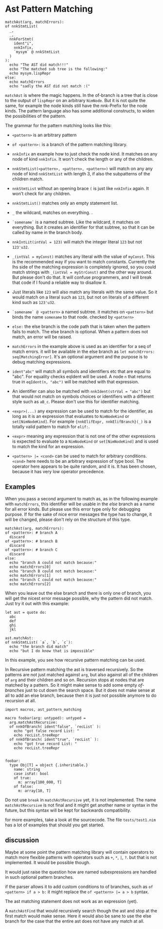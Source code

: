 # Ast Pattern Matching


    matchAst(arg, matchErrors):
    of nnkStmtList(
      _,
      _,
      nnkForStmt(
        ident"i",
        nnkInfix,
        `mysym` @ nnkStmtList
      )
    ):
      echo "The AST did match!!!"
      echo "The matched sub tree is the following:"
      echo mysym.lispRepr
    else:
      echo matchErrors
      echo "sadly the AST did not match :("


`matchAst` is where the magic happens. In the of-branch is a tree that
is close to the output of `lispRepr` on an arbitrary `NimNode`.  But
it is not quite the same, for example the node kinds still have the
nnk-Prefix for the node kinds. The pattern language also has some
additional constructs, to widen the possibilities of the pattern.

The grammar for the pattern matching looks like this:

  * ``<pattern>`` is an arbitrary pattern

  * ``of <pattern>:`` is a branch of the pattern matching library.

  * ``nnkInfix`` an example how to just check the node kind. It matches
    on any node of kind ``nnkInfix``. It won't check the length or any
    of the children.

  * ``nnkStmtList(<pattern>, <pattern>, <pattern>)`` will match on any
    any node of kind `nnkStmtList` with length 3, if also the
    subpatterns of the children match.

  * ``nnkStmtList`` without an opening brace `(` is just like
    ``nnkInfix`` again. It won't check for any children.

  * ``nnkStmtList()`` matches only an empty statement list.

  * `_` the wildcard, matches on everything.
  .
  * `` `somename` `` is a named subtree. Like the wildcard, it matches
    on everything. But it creates an identifier for that subtree, so that
    it can be called by name in the branch body.

  * ``nnkIntLit(intVal = 123)`` will match the integer literal `123` but
    not ``123'u32``.

  * `_(intVal = myConst)` matches any literal with the value of
    `myConst`. This is the recommended way if you want to match
    constants. Currently the lhs side of the matching expression is
    completely ignored, so you could match strings with ``_(intVal =
    myStrConst)`` and the other way around. But please don't do
    that. It will confuse programmers, and I will break that code if
    I found a reliable way to disallow it.

  * Just literals like `123` will also match any literals with the
    same value.  So it would match on a literal such as `123`, but not on
    literals of a different kind such as ``123'u32``.

  * `` `somename` @ <pattern> `` a named subtree. it matches on
    ``<pattern>`` but binds the name `somename` to that node.
    checked by ``<pattern>``

  * ``else:`` the else branch is the code path that is taken when the
    pattern fails to match. The else branch is optional. When a
    pattern does not match, an error will be raised.

  * `matchErrors` in the example above is used as an identifier for a
    seq of match errors. it will be available in the else branch as
    ``let matchErrors: seq[MatchingError]``. It's an optional argument
    and the purpose is to debug matching expressions.

  * ``ident"abc"`` will match all symbols and identifiers etc that are
    equal to "abc". For equality checks eqIdent will be used. A node
    `n` that returns true in ``eqIdent(n, "abc")`` will be matched
    with that expression.

  * An identifier can also be matched with ``nnkIdent(strVal =
    "abc")`` but that would not match on symbols choices or identifiers with a
    different style such as `aB_c`. Please don't use this for
    identifier matching.

  * ``<expr>(...)`` any expression can be used to match for the
    identifier, as long as it is an expression that evaluates to
    ``NimNodeKind`` or ``set[NimNodeKind]``. For example
    ``{nnkElifExpr, nnkElifBranch}(_)`` is a totally valid pattern to
    match for ``elif:``.

  * ``<expr>`` meaning any expression that is not one of the other
    expressions is expected to evaluate to a ``NimNodeKind`` or
    ``set[NimNodeKind]`` and is used to match the kind for an
    expression.

  * ``<pattern> |= <cond>`` can be used to match for arbitrary
    conditions. ``<cond>`` here needs to be an arbitrary expression of
    type bool.  The operator here appears to be quite random, and it
    is.  It has been chosen, because it has very low operator
    precedence.

## Examples

When you pass a second argument to match as, as in the following
example with `matchErrors`, this identifier will be usable in the
_else_ branch as a name for all error kinds. But please use this error
type only for debugging purpose. If for the sake of nice error messages
the type has to change, it will be changed, please don't rely on
the structure of this type.


    matchAst(arg, matchErrors):
    of <pattern>: # branch A
      discard
    of <pattern>: # branch B
      discard
    of <pattern>: # branch C
      discard
    else:
      echo "branch A could not match because:"
      echo matchErrors[0]
      echo "branch B could not match because:"
      echo matchErrors[1]
      echo "branch C could not match because:"
      echo matchErrors[2]


When you leave out the else branch and there is only one of branch,
you will get the nicest error message possible, why the pattern did
not match.  Just try it out with this example:


    let ast = quote do:
      abc
      def
      ghi
      jkl

    ast.matchAst:
    of nnkStmtList( `a`, `b`, `c`):
      echo "the branch did match"
      echo "but I do know that is impossible"


In this example, you see how recursive pattern matching can be used.

In Recursive pattern matching the ast is traversed recursively.  So
the patterns are not just matched against `arg`, but also against all
of the children of `arg` and their children and so on.  Recursion
stops at nodes that are matched by a pattern.  So it might make sense
to add some empty _of-branches_ just to cut down the search space.
But it does not make sense at all to add an else branch, because then
it is just not possible anymore to do recursion at all.


    import macros, ast_pattern_matching

    macro foobar(arg: untyped): untyped =
      arg.matchAstRecursive:
      of nnkOfBranch( ident"false", `recList` ):
        echo "got false record List: "
        echo recList.treeRepr
      of nnkOfBranch( ident"true", `recList` ):
        echo "got true record List: "
        echo recList.treeRepr


    foobar:
      type Obj[T] = object {.inheritable.}
        name: string
        case isFat: bool
        of true:
          m: array[100_000, T]
        of false:
          m: array[10, T]

Do not use `break` in `matchAstRecursive` yet, it is not implemented.
The name `matchAstRecursive` is not final and it might get another
name or syntax in the future, but this syntax will be kept for
backwards compatibility.

for more examples, take a look at the sourcecode. The file
`tests/test1.nim` has a lot of examples that should you get started.

## discussion

Maybe at some point the pattern matching library will contain
operators to match more flexible patterns with operators such as `+`,
`*`, `|`, `?`. but that is not implemented. It would be possible though.

It would just raise the question how are named subexpressions are
handled in such optional pattern branches.

if the parser allows it to add custom conditions to of branches, such
as ``of <pattern> if a > b:`` it might replace the
``of <pattern> |= a > b`` syntax.

The ast matching statement does not work as an expression (yet).

A `matchAstFind` that would recursively search though
the ast and stop at the first match would make sense. Here it would
also be sane to use the else branch for the case that the entire ast
does not have any match at all.
